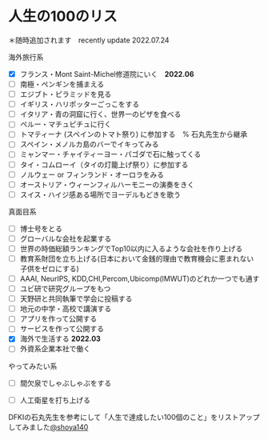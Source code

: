# 人生の100のリス

＊随時追加されます　recently update 2022.07.24

海外旅行系
* [x] フランス・Mont Saint-Michel修道院にいく　**2022.06**
* [ ] 南極・ペンギンを捕まえる
* [ ] エジブト・ピラミッドを見る
* [ ] イギリス・ハリポッターごっこをする 
* [ ] イタリア・青の洞窟に行く、世界一のピザを食べる
* [ ] ペルー・マチュピチュに行く
* [ ] トマティーナ (スペインのトマト祭り) に参加する　% 石丸先生から継承
* [ ] スペイン・メノルカ島のバーでイキってみる
* [ ] ミャンマー・チャイティーヨー・パゴダで石に触ってくる
* [ ] タイ・コムローイ（タイの灯籠上げ祭り）に参加する
* [ ] ノルウェー or フィンランド・オーロラをみる
* [ ] オーストリア・ウィーンフィルハーモニーの演奏をきく
* [ ] スイス・ハイジ感ある場所でヨーデルもどきを歌う

真面目系
* [ ] 博士号をとる
* [ ] グローバルな会社を起業する
* [ ] 世界の時価総額ランキングでTop10以内に入るような会社を作り上げる
* [ ] 教育系財団を立ち上げる(日本において金銭的理由で教育機会に恵まれない子供をゼロにする)
* [ ] AAAI, NeurIPS, KDD,CHI,Percom,Ubicomp(IMWUT)のどれか一つでも通す
* [ ] ユビ研で研究グループをもつ　
* [ ] 天野研と共同執筆で学会に投稿する
* [ ] 地元の中学・高校で講演する
* [ ] アプリを作って公開する
* [ ] サービスを作って公開する
* [x] 海外で生活する **2022.03**
* [ ] 外資系企業本社で働く

やってみたい系
* [ ] 間欠泉でしゃぶしゃぶをする
* [ ] 人工衛星を打ち上げる



DFKIの石丸先生を参考にして「人生で達成したい100個のこと」をリストアップしてみました[@shoya140](https://github.com/shoya140/100todo)

